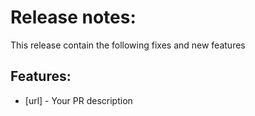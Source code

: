 # Release notes:
 
This release contain the following fixes and new features

## Features: 

- [url] - Your PR description



